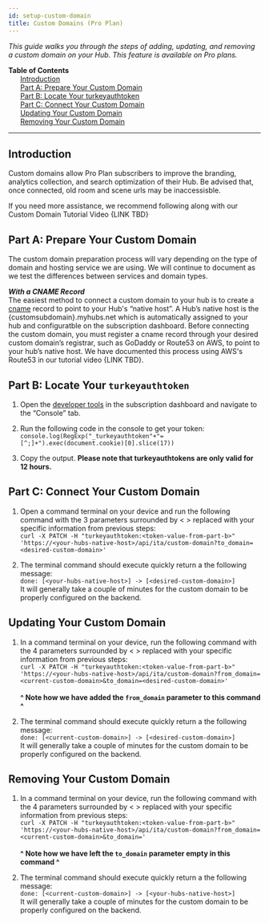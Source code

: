 ```yaml
---
id: setup-custom-domain
title: Custom Domains (Pro Plan)
---
```


_This guide walks you through the steps of adding, updating, and removing a custom domain on your Hub. This feature is available on Pro plans._

**Table of Contents**\
&nbsp;&nbsp;&nbsp;&nbsp;&nbsp;&nbsp;[Introduction](#introduction)\
&nbsp;&nbsp;&nbsp;&nbsp;&nbsp;&nbsp;[Part A: Prepare Your Custom Domain](#part-a-prepare-your-custom-domain)\
&nbsp;&nbsp;&nbsp;&nbsp;&nbsp;&nbsp;[Part B: Locate Your turkeyauthtoken](#part-b-locate-your-turkeyauthtoken)\
&nbsp;&nbsp;&nbsp;&nbsp;&nbsp;&nbsp;[Part C: Connect Your Custom Domain](#part-c-connect-your-custom-domain)\
&nbsp;&nbsp;&nbsp;&nbsp;&nbsp;&nbsp;[Updating Your Custom Domain](#updating-your-custom-domain)\
&nbsp;&nbsp;&nbsp;&nbsp;&nbsp;&nbsp;[Removing Your Custom Domain](#removing-your-custom-domain)

---

## Introduction

Custom domains allow Pro Plan subscribers to improve the branding, analytics collection, and search optimization of their Hub. Be advised that, once connected, old room and scene urls may be inaccessisble.

If you need more assistance, we recommend following along with our Custom Domain Tutorial Video {LINK TBD}

## Part A: Prepare Your Custom Domain

The custom domain preparation process will vary depending on the type of domain and hosting service we are using. We will continue to document as we test the differences between services and domain types.

**_With a CNAME Record_**\
The easiest method to connect a custom domain to your hub is to create a [cname](https://en.wikipedia.org/wiki/CNAME_record) record to point to your Hub's “native host”. A Hub’s native host is the {customsubdomain}.myhubs.net which is automatically assigned to your hub and configuratble on the subscription dashboard. Before connecting the custom domain, you must register a cname record through your desired custom domain’s registrar, such as GoDaddy or Route53 on AWS, to point to your hub’s native host. We have documented this process using AWS's Route53 in our tutorial video {LINK TBD}.

## Part B: Locate Your `turkeyauthtoken`

1. Open the [developer tools](https://support.monday.com/hc/en-us/articles/360002197259-How-to-open-the-developer-console) in the subscription dashboard and navigate to the “Console” tab.

2. Run the following code in the console to get your token: `console.log(RegExp("_turkeyauthtoken"+"=[^;]+").exec(document.cookie)[0].slice(17))`

3. Copy the output. **Please note that turkeyauthtokens are only valid for 12 hours.**

## Part C: Connect Your Custom Domain

1. Open a command terminal on your device and run the following command with the 3 parameters surrounded by < > replaced with your specific information from previous steps:\
   `curl -X PATCH -H "turkeyauthtoken:<token-value-from-part-b>" 'https://<your-hubs-native-host>/api/ita/custom-domain?to_domain=<desired-custom-domain>'`

2. The terminal command should execute quickly return a the following message:\
   `done: [<your-hubs-native-host>] -> [<desired-custom-domain>]`\
   It will generally take a couple of minutes for the custom domain to be properly configured on the backend.

## Updating Your Custom Domain

1. In a command terminal on your device, run the following command with the 4 parameters surrounded by < > replaced with your specific information from previous steps:\
   `curl -X PATCH -H "turkeyauthtoken:<token-value-from-part-b>" 'https://<your-hubs-native-host>/api/ita/custom-domain?from_domain=<current-custom-domain>&to_domain=<desired-custom-domain>'`\
   \
   **^ Note how we have added the `from_domain` parameter to this command ^**

2. The terminal command should execute quickly return a the following message:\
   `done: [<current-custom-domain>] -> [<desired-custom-domain>]`\
   It will generally take a couple of minutes for the custom domain to be properly configured on the backend.

## Removing Your Custom Domain

1. In a command terminal on your device, run the following command with the 4 parameters surrounded by < > replaced with your specific information from previous steps:\
   `curl -X PATCH -H "turkeyauthtoken:<token-value-from-part-b>" 'https://<your-hubs-native-host>/api/ita/custom-domain?from_domain=<current-custom-domain>&to_domain='`\
   \
   **^ Note how we have left the `to_domain` parameter empty in this command ^**

2. The terminal command should execute quickly return a the following message:\
   `done: [<current-custom-domain>] -> [<your-hubs-native-host>]`\
   It will generally take a couple of minutes for the custom domain to be properly configured on the backend.
